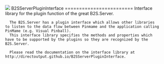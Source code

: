 <img src="http://directoutput.github.io/B2SServerPluginInterface/B2SServerPluginInterface.png"/>
	  B2SServerPluginInterface
	  ========================
      Interface library for the plugin function of the great B2S.Server.

	  The B2S.Server has a plugin interface which allows other libraries to listen to the data flow between Pinmame and the application calling PinMame (e.g. Visual Pinball). 
	  This interface library specifies the methods and properties which have to be supported by the plugins so they are recognized by the B2S.Server.

      Please read the documentation on the interface library at http://directoutput.github.io/B2SServerPluginInterface.
